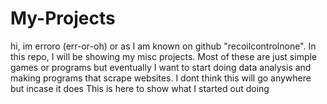 # My-Projects
hi, im erroro (err-or-oh) or as I am known on github "recoilcontrolnone". In this repo, I will be showing my misc projects. Most of these are just simple games or programs but eventually I want to start doing data analysis and making programs that scrape websites. I dont think this will go anywhere but incase it does This is here to show what I started out doing
